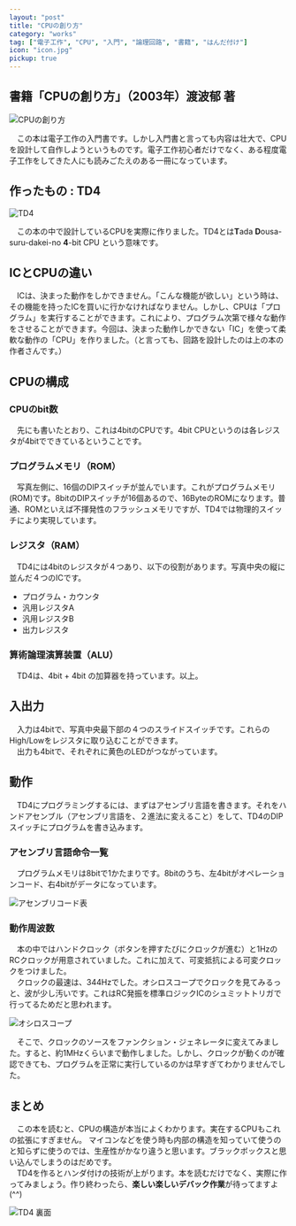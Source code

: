 ```yaml
---
layout: "post"
title: "CPUの創り方"
category: "works"
tag: ["電子工作", "CPU", "入門", "論理回路", "書籍", "はんだ付け"]
icon: "icon.jpg"
pickup: true
---
```


## 書籍「CPUの創り方」（2003年）渡波郁 著  
![CPUの創り方](book.jpg "CPUの創り方")  

　この本は電子工作の入門書です。しかし入門書と言っても内容は壮大で、CPUを設計して自作しようというものです。電子工作初心者だけでなく、ある程度電子工作をしてきた人にも読みごたえのある一冊になっています。

## 作ったもの : TD4  
![TD4](board_top.jpg "TD4") 

　この本の中で設計しているCPUを実際に作りました。TD4とは**T**ada **D**ousa-suru-dakei-no **4**-bit CPU という意味です。

## ICとCPUの違い
　ICは、決まった動作をしかできません。「こんな機能が欲しい」という時は、その機能を持ったICを買いに行かなければなりません。しかし、CPUは「プログラム」を実行することができます。これにより、プログラム次第で様々な動作をさせることができます。今回は、決まった動作しかできない「IC」を使って柔軟な動作の「CPU」を作りました。（と言っても、回路を設計したのは上の本の作者さんです。）

## CPUの構成

### CPUのbit数
　先にも書いたとおり、これは4bitのCPUです。4bit CPUというのは各レジスタが4bitでできているということです。

### プログラムメモリ（ROM）
　写真左側に、16個のDIPスイッチが並んでいます。これがプログラムメモリ(ROM)です。8bitのDIPスイッチが16個あるので、16ByteのROMになります。普通、ROMといえば不揮発性のフラッシュメモリですが、TD4では物理的スイッチにより実現しています。  

### レジスタ（RAM）
　TD4には4bitのレジスタが４つあり、以下の役割があります。写真中央の縦に並んだ４つのICです。  

  * プログラム・カウンタ
  * 汎用レジスタA
  * 汎用レジスタB
  * 出力レジスタ

### 算術論理演算装置（ALU）
　TD4は、4bit + 4bit の加算器を持っています。以上。

## 入出力
　入力は4bitで、写真中央最下部の４つのスライドスイッチです。これらのHigh/Lowをレジスタに取り込むことができます。  
　出力も4bitで、それぞれに黄色のLEDがつながっています。

## 動作
　TD4にプログラミングするには、まずはアセンブリ言語を書きます。それをハンドアセンブル（アセンブリ言語を、２進法に変えること）をして、TD4のDIPスイッチにプログラムを書き込みます。

### アセンブリ言語命令一覧
　プログラムメモリは8bitで1かたまりです。8bitのうち、左4bitがオペレーションコード、右4bitがデータになっています。

![アセンブリコード表](asm.jpg "アセンブリコード表") 

### 動作周波数
　本の中ではハンドクロック（ボタンを押すたびにクロックが進む）と1HzのRCクロックが用意されていました。これに加えて、可変抵抗による可変クロックをつけました。  
　クロックの最速は、344Hzでした。オシロスコープでクロックを見てみるっと、波が少し汚いです。これはRC発振を標準ロジックICのシュミットトリガで行ってるためだと思われます。

![オシロスコープ](344Hz.jpg "オシロスコープ") 

　そこで、クロックのソースをファンクション・ジェネレータに変えてみました。すると、約1MHzくらいまで動作しました。しかし、クロックが動くのが確認できても、プログラムを正常に実行しているのかは早すぎてわかりませんでした。

## まとめ
　この本を読むと、CPUの構造が本当によくわかります。実在するCPUもこれの拡張にすぎません。 マイコンなどを使う時も内部の構造を知っていて使うのと知らずに使うのでは、生産性がかなり違うと思います。ブラックボックスと思い込んでしまうのはだめです。  
　TD4を作るとハンダ付けの技術が上がります。本を読むだけでなく、実際に作ってみましょう。作り終わったら、**楽しい楽しいデバック作業**が待ってますよ(^^)

![TD4 裏面](board_back.jpg "TD4 裏面") 
